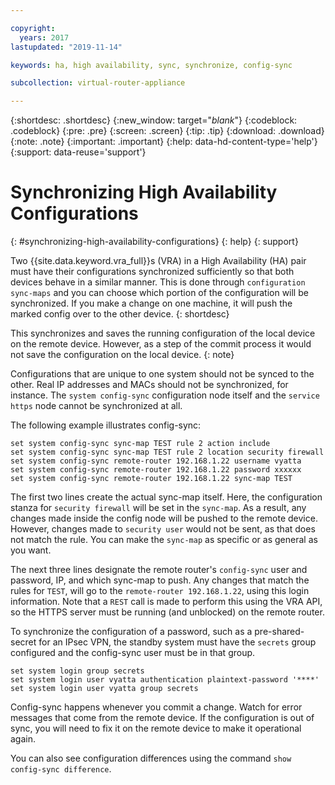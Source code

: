 ```yaml
---

copyright:
  years: 2017
lastupdated: "2019-11-14"

keywords: ha, high availability, sync, synchronize, config-sync

subcollection: virtual-router-appliance

---
```


{:shortdesc: .shortdesc}
{:new_window: target="_blank_"}
{:codeblock: .codeblock}
{:pre: .pre}
{:screen: .screen}
{:tip: .tip}
{:download: .download}
{:note: .note}
{:important: .important}
{:help: data-hd-content-type='help'}
{:support: data-reuse='support'}

# Synchronizing High Availability Configurations
{: #synchronizing-high-availability-configurations}
{: help}
{: support}


Two {{site.data.keyword.vra_full}}s (VRA) in a High Availability (HA) pair must have their configurations synchronized sufficiently so that both devices behave in a similar manner. This is done through `configuration sync-maps` and you can choose which portion of the configuration will be synchronized. If you make a change on one machine, it will push the marked config over to the other device.
{: shortdesc}

This synchronizes and saves the running configuration of the local device on the remote device. However, as a step of the commit process it would not save the configuration on the local device.
{: note}

Configurations that are unique to one system should not be synced to the other. Real IP addresses and MACs should not be synchronized, for instance. The `system config-sync` configuration node itself and the `service https` node cannot be synchronized at all.

The following example illustrates config-sync:

```
set system config-sync sync-map TEST rule 2 action include
set system config-sync sync-map TEST rule 2 location security firewall
set system config-sync remote-router 192.168.1.22 username vyatta
set system config-sync remote-router 192.168.1.22 password xxxxxx
set system config-sync remote-router 192.168.1.22 sync-map TEST
```

The first two lines create the actual sync-map itself. Here, the configuration stanza for `security firewall` will be set in the `sync-map`. As a result, any changes made inside the config node will be pushed to the remote device. However, changes made to `security user` would not be sent, as that does not match the rule. You can make the `sync-map` as specific or as general as you want.

The next three lines designate the remote router's `config-sync` user and password, IP, and which sync-map to push. Any changes that match the rules for `TEST`, will go to the `remote-router 192.168.1.22`, using this login information. Note that a `REST` call is made to perform this using the VRA API, so the HTTPS server must be running (and unblocked) on the remote router.

To synchronize the configuration of a password, such as a pre-shared-secret for an IPsec VPN, the standby system must have the `secrets` group configured and the config-sync user must be in that group.

```
set system login group secrets
set system login user vyatta authentication plaintext-password '****'
set system login user vyatta group secrets
```

Config-sync happens whenever you commit a change. Watch for error messages that come from the remote device. If the configuration is out of sync, you will need to fix it on the remote device to make it operational again.

You can also see configuration differences using the command `show config-sync difference`.

